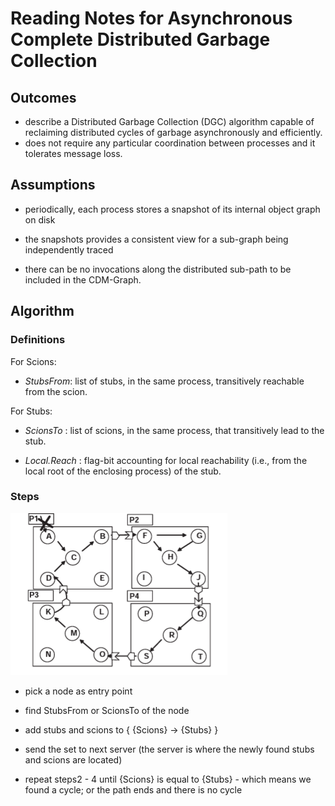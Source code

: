 # Reading Notes for Asynchronous Complete Distributed Garbage Collection

## Outcomes

- describe a Distributed Garbage Collection (DGC) algorithm capable of reclaiming distributed cycles of garbage asynchronously and efficiently. 
- does not require any particular coordination between processes and it tolerates message loss.

## Assumptions

- periodically, each process stores a snapshot of its internal object graph on disk

- the snapshots provides a consistent view for a sub-graph being independently traced

- there can be no invocations along the distributed sub-path to be included in the CDM-Graph.

## Algorithm 

### Definitions

For Scions: 

- *StubsFrom*: list of stubs, in the same process, transitively reachable from the scion.

For Stubs: 

- *ScionsTo* : list of scions, in the same process, that transitively lead to the stub.

- *Local.Reach* : flag-bit accounting for local reachability (i.e., from the local root of the enclosing process) of the stub.

### Steps

![](cyclic.png)

- pick a node as entry point

- find StubsFrom or ScionsTo of the node

- add stubs and scions to { {Scions} -> {Stubs} }

- send the set to next server (the server is where the newly found stubs and scions are located)

- repeat steps2 - 4 until {Scions} is equal to {Stubs} - which means we found a cycle; or the path ends and there is no cycle

